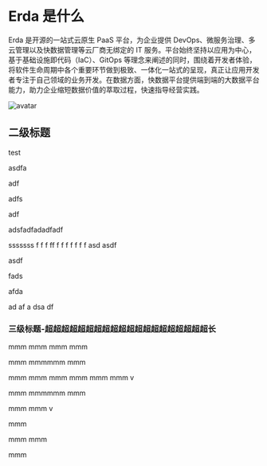 
# Erda 是什么

Erda 是开源的一站式云原生 PaaS 平台，为企业提供 DevOps、微服务治理、多云管理以及快数据管理等云厂商无绑定的 IT 服务。平台始终坚持以应用为中心，基于基础设施即代码（IaC）、GitOps 等理念来阐述的同时，围绕着开发者体验，将软件生命周期中各个重要环节做到极致、一体化一站式的呈现，真正让应用开发者专注于自己领域的业务开发。在数据方面，快数据平台提供端到端的大数据平台能力，助力企业缩短数据价值的萃取过程，快速指导经营实践。

![avatar](http://terminus-paas.oss-cn-hangzhou.aliyuncs.com/paas-doc/2021/06/29/48a2d150-e2b2-4ff8-b093-c34df4776e4b.png)

## 二级标题
test

asdfa



adf



adfs



adf

adsfadfadadfadf

sssssss
f
f
f
ff
f
f
f
f
f
f
f
asd
asdf

asdf


fads


afda

ad
af
a
dsa
df


### 三级标题-超超超超超超超超超超超超超超超超超超超超长
mmm
mmm
mmm
mmm

mmm
mmmmmm
mmm

mmm
mmm
mmm
mmm
mmm
mmm
v

mmm
mmmmmm
mmm

mmm
mmm
v

mmm

mmm
mmm

mmm
